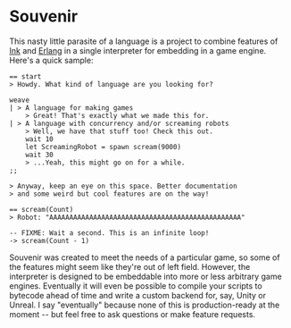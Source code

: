 # Souvenir

This nasty little parasite of a language is a project to combine features of [Ink][ink] and [Erlang][erlang] in a single interpreter for embedding in a game engine. Here's a quick sample:

[ink]: https://github.com/inkle/ink
[erlang]: http://www.erlang.org

```souvenir
== start
> Howdy. What kind of language are you looking for?

weave
| > A language for making games
    > Great! That's exactly what we made this for.
| > A language with concurrency and/or screaming robots
    > Well, we have that stuff too! Check this out.
    wait 10
    let ScreamingRobot = spawn scream(9000)
    wait 30
    > ...Yeah, this might go on for a while.
;;

> Anyway, keep an eye on this space. Better documentation
> and some weird but cool features are on the way!

== scream(Count)
> Robot: "AAAAAAAAAAAAAAAAAAAAAAAAAAAAAAAAAAAAAAAAAAAAAAAA"

-- FIXME: Wait a second. This is an infinite loop!
-> scream(Count - 1)
```

Souvenir was created to meet the needs of a particular game, so some of the features might seem like they're out of left field. However, the interpreter is designed to be embeddable into more or less arbitrary game engines. Eventually it will even be possible to compile your scripts to bytecode ahead of time and write a custom backend for, say, Unity or Unreal. I say "eventually" because none of this is production-ready at the moment -- but feel free to ask questions or make feature requests.
